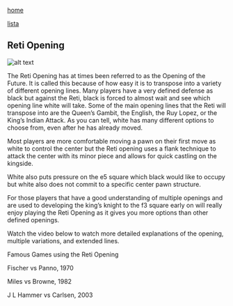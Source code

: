 [home](/zaliczeniowe1awww/)

[lista](/zaliczeniowe1awww/lista/)

## Reti Opening

![alt text](https://www.thechesswebsite.com/wp-content/uploads/2012/07/RetiOpening.jpg "Reti Opening")


The Reti Opening has at times been referred to as the Opening of the Future. It is called this because of how easy it is to transpose into a variety of different opening lines. Many players have a very defined defense as black but against the Reti, black is forced to almost wait and see which opening line white will take. Some of the main opening lines that the Reti will transpose into are the Queen’s Gambit, the English, the Ruy Lopez, or the King’s Indian Attack. As you can tell, white has many different options to choose from, even after he has already moved.

Most players are more comfortable moving a pawn on their first move as white to control the center but the Reti opening uses a flank technique to attack the center with its minor piece and allows for quick castling on the kingside.

White also puts pressure on the e5 square which black would like to occupy but white also does not commit to a specific center pawn structure.

For those players that have a good understanding of multiple openings and are used to developing the king’s knight to the f3 square early on will really enjoy playing the Reti Opening as it gives you more options than other defined openings.

Watch the video below to watch more detailed explanations of the opening, multiple variations, and extended lines.









Famous Games using the Reti Opening

Fischer vs Panno, 1970

Miles vs Browne, 1982

J L Hammer vs Carlsen, 2003

